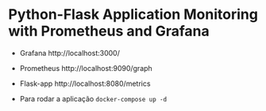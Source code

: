 # Python-Flask Application Monitoring with Prometheus and Grafana

- Grafana
http://localhost:3000/

- Prometheus
http://localhost:9090/graph

- Flask-app
http://localhost:8080/metrics


- Para rodar a aplicação 
`docker-compose up -d`
